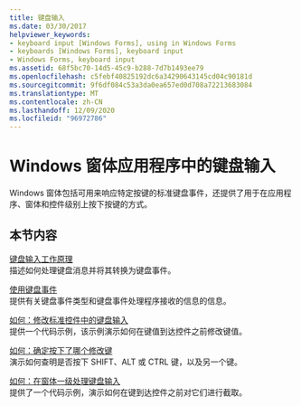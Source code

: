 ```yaml
---
title: 键盘输入
ms.date: 03/30/2017
helpviewer_keywords:
- keyboard input [Windows Forms], using in Windows Forms
- keyboards [Windows Forms], keyboard input
- Windows Forms, keyboard input
ms.assetid: 68f5bc70-14d5-45c9-b288-7d7b1493ee79
ms.openlocfilehash: c5febf40825192dc6a34290643145cd04c90181d
ms.sourcegitcommit: 9f6df084c53a3da0ea657ed0d708a72213683084
ms.translationtype: MT
ms.contentlocale: zh-CN
ms.lasthandoff: 12/09/2020
ms.locfileid: "96972786"
---
```

# <a name="keyboard-input-in-a-windows-forms-application"></a>Windows 窗体应用程序中的键盘输入
Windows 窗体包括可用来响应特定按键的标准键盘事件，还提供了用于在应用程序、窗体和控件级别上按下按键的方式。  
  
## <a name="in-this-section"></a>本节内容  
 [键盘输入工作原理](how-keyboard-input-works.md)  
 描述如何处理键盘消息并将其转换为键盘事件。  
  
 [使用键盘事件](using-keyboard-events.md)  
 提供有关键盘事件类型和键盘事件处理程序接收的信息的信息。  
  
 [如何：修改标准控件中的键盘输入](how-to-modify-keyboard-input-to-a-standard-control.md)  
 提供一个代码示例，该示例演示如何在键值到达控件之前修改键值。  
  
 [如何：确定按下了哪个修改键](how-to-determine-which-modifier-key-was-pressed.md)  
 演示如何查明是否按下 SHIFT、ALT 或 CTRL 键，以及另一个键。  
  
 [如何：在窗体一级处理键盘输入](how-to-handle-keyboard-input-at-the-form-level.md)  
 提供了一个代码示例，演示如何在键到达控件之前对它们进行截取。
